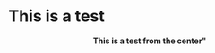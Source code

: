 # This is a test
<html>
<head>
<title>This is a test</title>
<p align="center"><b>This is a test from the center"</b></p>
</head>
</html>
